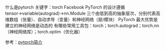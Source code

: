 什么是pytorch
关键字：torch Facebook
PyTorch 的设计遵循tensor→variable(autograd)→nn.Module 三个由低到高的抽象层次，分别代表高维数组（张量）、自动求导（变量）和神经网络（层/模块）
PyTorch 最大优势是建立的神经网络是动态的
有哪些常用工具包：torch；torch.autograd；torch.nn（神经网络库）；torch.optim（优化器）

参考：[pytorch简介](https://blog.csdn.net/bestrivern/article/details/89433023)
